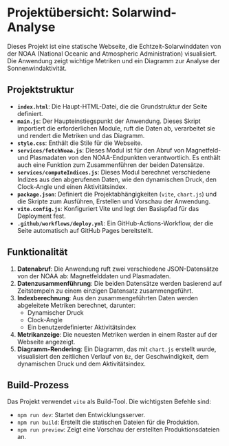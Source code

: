# Projektübersicht: Solarwind-Analyse

Dieses Projekt ist eine statische Webseite, die Echtzeit-Solarwinddaten von der NOAA (National Oceanic and Atmospheric Administration) visualisiert. Die Anwendung zeigt wichtige Metriken und ein Diagramm zur Analyse der Sonnenwindaktivität.

## Projektstruktur

- **`index.html`**: Die Haupt-HTML-Datei, die die Grundstruktur der Seite definiert.
- **`main.js`**: Der Haupteinstiegspunkt der Anwendung. Dieses Skript importiert die erforderlichen Module, ruft die Daten ab, verarbeitet sie und rendert die Metriken und das Diagramm.
- **`style.css`**: Enthält die Stile für die Webseite.
- **`services/fetchNoaa.js`**: Dieses Modul ist für den Abruf von Magnetfeld- und Plasmadaten von den NOAA-Endpunkten verantwortlich. Es enthält auch eine Funktion zum Zusammenführen der beiden Datensätze.
- **`services/computeIndices.js`**: Dieses Modul berechnet verschiedene Indizes aus den abgerufenen Daten, wie den dynamischen Druck, den Clock-Angle und einen Aktivitätsindex.
- **`package.json`**: Definiert die Projektabhängigkeiten (`vite`, `chart.js`) und die Skripte zum Ausführen, Erstellen und Vorschau der Anwendung.
- **`vite.config.js`**: Konfiguriert Vite und legt den Basispfad für das Deployment fest.
- **`.github/workflows/deploy.yml`**: Ein GitHub-Actions-Workflow, der die Seite automatisch auf GitHub Pages bereitstellt.

## Funktionalität

1.  **Datenabruf**: Die Anwendung ruft zwei verschiedene JSON-Datensätze von der NOAA ab: Magnetfelddaten und Plasmadaten.
2.  **Datenzusammenführung**: Die beiden Datensätze werden basierend auf Zeitstempeln zu einem einzigen Datensatz zusammengeführt.
3.  **Indexberechnung**: Aus den zusammengeführten Daten werden abgeleitete Metriken berechnet, darunter:
    -   Dynamischer Druck
    -   Clock-Angle
    -   Ein benutzerdefinierter Aktivitätsindex
4.  **Metrikanzeige**: Die neuesten Metriken werden in einem Raster auf der Webseite angezeigt.
5.  **Diagramm-Rendering**: Ein Diagramm, das mit `chart.js` erstellt wurde, visualisiert den zeitlichen Verlauf von `Bz`, der Geschwindigkeit, dem dynamischen Druck und dem Aktivitätsindex.

## Build-Prozess

Das Projekt verwendet `vite` als Build-Tool. Die wichtigsten Befehle sind:
-   `npm run dev`: Startet den Entwicklungsserver.
-   `npm run build`: Erstellt die statischen Dateien für die Produktion.
-   `npm run preview`: Zeigt eine Vorschau der erstellten Produktionsdateien an.
